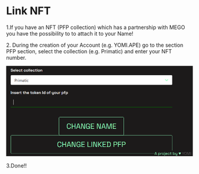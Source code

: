 # Link NFT

1.If you have an NFT (PFP collection) which has a partnership with MEGO you have the possibility to to attach it to your Name!

2\. During the creation of your Account (e.g. YOMI.APE) go to the section PFP section, select the collection (e.g. Primatic) and enter your NFT number.&#x20;

![](<../.gitbook/assets/Immagine 2022-02-17 180518.png>)

3.Done!!
